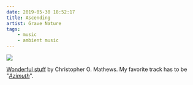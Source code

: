 ```yaml
---
date: 2019-05-30 18:52:17
title: Ascending
artist: Grave Nature
tags:
    - music
    - ambient music
---
```


![](/misc/a/ascending.jpg)

[Wonderful stuff](https://flagdayrecordings.bandcamp.com/album/ascending) by Christopher O. Mathews. My favorite track has to be "[_Azimuth_](https://flagdayrecordings.bandcamp.com/track/azimuth)".


